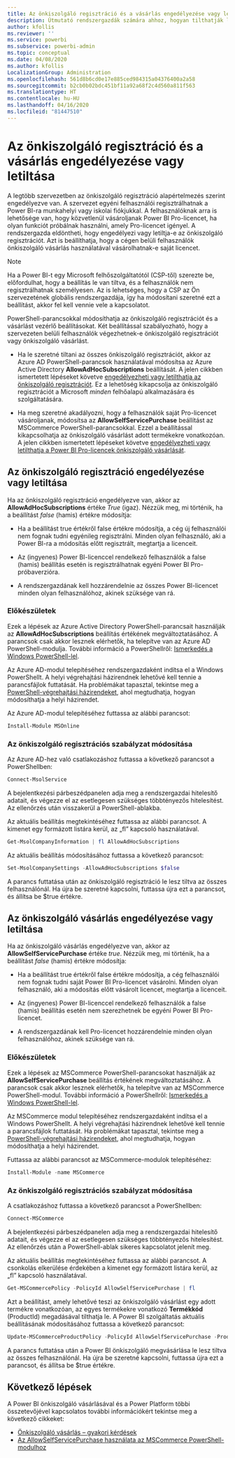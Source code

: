 ```yaml
---
title: Az önkiszolgáló regisztráció és a vásárlás engedélyezése vagy letiltása
description: Útmutató rendszergazdák számára ahhoz, hogyan tilthatják le a felhasználók számára a Power BI-ra való regisztrálást és a licencek megvásárlását.
author: kfollis
ms.reviewer: ''
ms.service: powerbi
ms.subservice: powerbi-admin
ms.topic: conceptual
ms.date: 04/08/2020
ms.author: kfollis
LocalizationGroup: Administration
ms.openlocfilehash: 561d8b6cd0e17e885ced984315a04376400a2a58
ms.sourcegitcommit: b2cb0b02bdc451bf11a92a68f2c4d560a811f563
ms.translationtype: HT
ms.contentlocale: hu-HU
ms.lasthandoff: 04/16/2020
ms.locfileid: "81447510"
---
```

# <a name="enable-or-disable-self-service-sign-up-and-purchasing"></a>Az önkiszolgáló regisztráció és a vásárlás engedélyezése vagy letiltása

A legtöbb szervezetben az önkiszolgáló regisztráció alapértelmezés szerint engedélyezve van. A szervezet egyéni felhasználói regisztrálhatnak a Power BI-ra munkahelyi vagy iskolai fiókjukkal. A felhasználóknak arra is lehetősége van, hogy közvetlenül vásároljanak Power BI Pro-licencet, ha olyan funkciót próbálnak használni, amely Pro-licencet igényel. A rendszergazda eldöntheti, hogy engedélyezi vagy letiltja-e az önkiszolgáló regisztrációt. Azt is beállíthatja, hogy a cégen belüli felhasználók önkiszolgáló vásárlás használatával vásárolhatnak-e saját licencet.

> [!NOTE]
>Ha a Power BI-t egy Microsoft felhőszolgáltatótól (CSP-től) szerezte be, előfordulhat, hogy a beállítás le van tiltva, és a felhasználók nem regisztrálhatnak személyesen. Az is lehetséges, hogy a CSP az Ön szervezetének globális rendszergazdája, így ha módosítani szeretné ezt a beállítást, akkor fel kell vennie vele a kapcsolatot.
>
>

PowerShell-parancsokkal módosíthatja az önkiszolgáló regisztrációt és a vásárlást vezérlő beállításokat. Két beállítással szabályozható, hogy a szervezeten belüli felhasználók végezhetnek-e önkiszolgáló regisztrációt vagy önkiszolgáló vásárlást.

- Ha le szeretné tiltani az összes önkiszolgáló regisztrációt, akkor az Azure AD PowerShell-parancsok használatával módosítsa az Azure Active Directory **AllowAdHocSubscriptions** beállítását. A jelen cikkben ismertetett lépéseket követve [engedélyezheti vagy letilthatja az önkiszolgáló regisztrációt](#enable-or-disable-self-service-signup). Ez a lehetőség kikapcsolja az önkiszolgáló regisztrációt a Microsoft *minden* felhőalapú alkalmazására és szolgáltatására.

- Ha meg szeretné akadályozni, hogy a felhasználók saját Pro-licencet vásároljanak, módosítsa az **AllowSelfServicePurchase** beállítást az MSCommerce PowerShell-parancsokkal. Ezzel a beállítással kikapcsolhatja az önkiszolgáló vásárlást adott termékekre vonatkozóan. A jelen cikkben ismertetett lépéseket követve [engedélyezheti vagy letilthatja a Power BI Pro-licencek önkiszolgáló vásárlását](#enable-or-disable-self-service-purchase).

## <a name="enable-or-disable-self-service-signup"></a>Az önkiszolgáló regisztráció engedélyezése vagy letiltása

Ha az önkiszolgáló regisztráció engedélyezve van, akkor az **AllowAdHocSubscriptions** értéke *True* (igaz). Nézzük meg, mi történik, ha a beállítást *false* (hamis) értékre módosítja:

- Ha a beállítást true értékről false értékre módosítja, a cég új felhasználói nem fognak tudni egyénileg regisztrálni. Minden olyan felhasználó, aki a Power BI-ra a módosítás előtt regisztrált, megtartja a licenceit.

- Az (ingyenes) Power BI-licenccel rendelkező felhasználók a false (hamis) beállítás esetén is regisztrálhatnak egyéni Power BI Pro-próbaverzióra.

- A rendszergazdának kell hozzárendelnie az összes Power BI-licencet minden olyan felhasználóhoz, akinek szüksége van rá.

### <a name="before-you-begin"></a>Előkészületek

Ezek a lépések az Azure Active Directory PowerShell-parancsait használják az **AllowAdHocSubscriptions** beállítás értékének megváltoztatásához. A parancsok csak akkor lesznek elérhetők, ha telepítve van az Azure AD PowerShell-modulja. További információ a PowerShellről: [Ismerkedés a Windows PowerShell-lel](https://docs.microsoft.com/powershell/scripting/getting-started/getting-started-with-windows-powershell?view=powershell-7).

Az Azure AD-modul telepítéséhez rendszergazdaként indítsa el a Windows PowerShellt. A helyi végrehajtási házirendnek lehetővé kell tennie a parancsfájlok futtatását. Ha problémákat tapasztal, tekintse meg a [PowerShell-végrehajtási házirendeket](https://docs.microsoft.com/powershell/module/microsoft.powershell.core/about/about_execution_policies?view=powershell-7#powershell-execution-policies), ahol megtudhatja, hogyan módosíthatja a helyi házirendet.

Az Azure AD-modul telepítéséhez futtassa az alábbi parancsot:

```powershell
Install-Module MSOnline
```

### <a name="change-the-self-service-signup-policy"></a>Az önkiszolgáló regisztrációs szabályzat módosítása

Az Azure AD-hez való csatlakozáshoz futtassa a következő parancsot a PowerShellben:

```powershell
Connect-MsolService
```

A bejelentkezési párbeszédpanelen adja meg a rendszergazdai hitelesítő adatait, és végezze el az esetlegesen szükséges többtényezős hitelesítést. Az ellenőrzés után visszakerül a PowerShell-ablakba.

Az aktuális beállítás megtekintéséhez futtassa az alábbi parancsot. A kimenet egy formázott listára kerül, az „fl” kapcsoló használatával.

```powershell
Get-MsolCompanyInformation | fl AllowAdHocSubscriptions
```

Az aktuális beállítás módosításához futtassa a következő parancsot:

```powershell
Set-MsolCompanySettings -AllowAdHocSubscriptions $false
```

A parancs futtatása után az önkiszolgáló regisztráció le lesz tiltva az összes felhasználónál. Ha újra be szeretné kapcsolni, futtassa újra ezt a parancsot, és állítsa be $true értékre.

## <a name="enable-or-disable-self-service-purchase"></a>Az önkiszolgáló vásárlás engedélyezése vagy letiltása

Ha az önkiszolgáló vásárlás engedélyezve van, akkor az **AllowSelfServicePurchase** értéke *true*. Nézzük meg, mi történik, ha a beállítást *false* (hamis) értékre módosítja:

- Ha a beállítást true értékről false értékre módosítja, a cég felhasználói nem fognak tudni saját Power BI Pro-licencet vásárolni. Minden olyan felhasználó, aki a módosítás előtt vásárolt licencet, megtartja a licenceit.

- Az (ingyenes) Power BI-licenccel rendelkező felhasználók a false (hamis) beállítás esetén nem szerezhetnek be egyéni Power BI Pro-licencet. 

- A rendszergazdának kell Pro-licencet hozzárendelnie minden olyan felhasználóhoz, akinek szüksége van rá.

### <a name="before-you-begin"></a>Előkészületek

Ezek a lépések az MSCommerce PowerShell-parancsokat használják az **AllowSelfServicePurchase** beállítás értékének megváltoztatásához. A parancsok csak akkor lesznek elérhetők, ha telepítve van az MSCommerce PowerShell-modul. További információ a PowerShellről: [Ismerkedés a Windows PowerShell-lel](https://docs.microsoft.com/powershell/scripting/getting-started/getting-started-with-windows-powershell?view=powershell-7).

Az MSCommerce modul telepítéséhez rendszergazdaként indítsa el a Windows PowerShellt. A helyi végrehajtási házirendnek lehetővé kell tennie a parancsfájlok futtatását. Ha problémákat tapasztal, tekintse meg a [PowerShell-végrehajtási házirendeket](https://docs.microsoft.com/powershell/module/microsoft.powershell.core/about/about_execution_policies?view=powershell-7#powershell-execution-policies), ahol megtudhatja, hogyan módosíthatja a helyi házirendet.

Futtassa az alábbi parancsot az MSCommerce-modulok telepítéséhez:

```powershell
Install-Module -name MSCommerce
```

### <a name="change-the-self-service-signup-policy"></a>Az önkiszolgáló regisztrációs szabályzat módosítása

A csatlakozáshoz futtassa a következő parancsot a PowerShellben:

```powershell
Connect-MSCommerce
```

A bejelentkezési párbeszédpanelen adja meg a rendszergazdai hitelesítő adatait, és végezze el az esetlegesen szükséges többtényezős hitelesítést. Az ellenőrzés után a PowerShell-ablak sikeres kapcsolatot jelenít meg.

Az aktuális beállítás megtekintéséhez futtassa az alábbi parancsot. A csonkolás elkerülése érdekében a kimenet egy formázott listára kerül, az „fl” kapcsoló használatával.

```powershell
Get-MSCommercePolicy -PolicyId AllowSelfServicePurchase | fl
```

Azt a beállítást, amely lehetővé teszi az önkiszolgáló vásárlást egy adott termékre vonatkozóan, az egyes termékekre vonatkozó **Termékkód** (ProductId) megadásával tilthatja le. A Power BI szolgáltatás aktuális beállításának módosításához futtassa a következő parancsot:

```powershell
Update-MSCommerceProductPolicy -PolicyId AllowSelfServicePurchase -ProductId CFQ7TTC0L3PB -Enabled $False
```

A parancs futtatása után a Power BI önkiszolgáló megvásárlása le lesz tiltva az összes felhasználónál. Ha újra be szeretné kapcsolni, futtassa újra ezt a parancsot, és állítsa be $true értékre.

## <a name="next-steps"></a>Következő lépések

A Power BI önkiszolgáló vásárlásával és a Power Platform többi összetevőjével kapcsolatos további információkért tekintse meg a következő cikkeket:

- [Önkiszolgáló vásárlás – gyakori kérdések](https://docs.microsoft.com/microsoft-365/commerce/subscriptions/self-service-purchase-faq?view=o365-worldwide#admin-capabilities)
- [Az AllowSelfServicePurchase használata az MSCommerce PowerShell-modulhoz](https://docs.microsoft.com/microsoft-365/commerce/subscriptions/allowselfservicepurchase-powershell?view=o365-worldwide)
